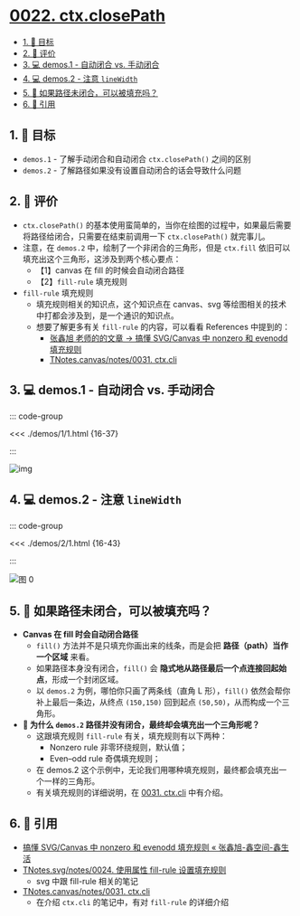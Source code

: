 # [0022. ctx.closePath](https://github.com/tnotesjs/TNotes.canvas/tree/main/notes/0022.%20ctx.closePath)

<!-- region:toc -->

- [1. 🎯 目标](#1--目标)
- [2. 🫧 评价](#2--评价)
- [3. 💻 demos.1 - 自动闭合 vs. 手动闭合](#3--demos1---自动闭合-vs-手动闭合)
- [4. 💻 demos.2 - 注意 `lineWidth`](#4--demos2---注意-linewidth)
- [5. 🤔 如果路径未闭合，可以被填充吗？](#5--如果路径未闭合可以被填充吗)
- [6. 🔗 引用](#6--引用)

<!-- endregion:toc -->

## 1. 🎯 目标

- `demos.1` - 了解手动闭合和自动闭合 `ctx.closePath()` 之间的区别
- `demos.2` - 了解路径如果没有设置自动闭合的话会导致什么问题

## 2. 🫧 评价

- `ctx.closePath()` 的基本使用蛮简单的，当你在绘图的过程中，如果最后需要将路径给闭合，只需要在结束前调用一下 `ctx.closePath()` 就完事儿。
- 注意，在 `demos.2` 中，绘制了一个非闭合的三角形，但是 `ctx.fill` 依旧可以填充出这个三角形，这涉及到两个核心要点：
  - 【1】canvas 在 fill 的时候会自动闭合路径
  - 【2】`fill-rule` 填充规则
- `fill-rule` 填充规则
  - 填充规则相关的知识点，这个知识点在 canvas、svg 等绘图相关的技术中打都会涉及到，是一个通识的知识点。
  - 想要了解更多有关 `fill-rule` 的内容，可以看看 References 中提到的：
    - [张鑫旭 老师的的文章 -> 搞懂 SVG/Canvas 中 nonzero 和 evenodd 填充规则][2]
    - [TNotes.canvas/notes/0031. ctx.cli][3]

## 3. 💻 demos.1 - 自动闭合 vs. 手动闭合

::: code-group

<<< ./demos/1/1.html {16-37}

:::

![img](https://cdn.jsdelivr.net/gh/tnotesjs/imgs@main/2024-10-04-00-49-40.png)

## 4. 💻 demos.2 - 注意 `lineWidth`

::: code-group

<<< ./demos/2/1.html {16-43}

:::

![图 0](https://cdn.jsdelivr.net/gh/tnotesjs/imgs@main/2025-08-15-20-34-45.png)

## 5. 🤔 如果路径未闭合，可以被填充吗？

- **Canvas 在 fill 时会自动闭合路径**
  - `fill()` 方法并不是只填充你画出来的线条，而是会把 **路径（path）当作一个区域** 来看。
  - 如果路径本身没有闭合，`fill()` 会 **隐式地从路径最后一个点连接回起始点**，形成一个封闭区域。
  - 以 `demos.2` 为例，哪怕你只画了两条线（直角 L 形），`fill()` 依然会帮你补上最后一条边，从终点 `(150,150)` 回到起点 `(50,50)`，从而构成一个三角形。
- **🤔 为什么 `demos.2` 路径并没有闭合，最终却会填充出一个三角形呢？**
  - 这跟填充规则 `fill-rule` 有关，填充规则有以下两种：
    - Nonzero rule 非零环绕规则，默认值；
    - Even–odd rule 奇偶填充规则；
  - 在 demos.2 这个示例中，无论我们用哪种填充规则，最终都会填充出一个一样的三角形。
  - 有关填充规则的详细说明，在 [0031. ctx.cli][3] 中有介绍。

## 6. 🔗 引用

- [搞懂 SVG/Canvas 中 nonzero 和 evenodd 填充规则 « 张鑫旭-鑫空间-鑫生活][2]
- [TNotes.svg/notes/0024. 使用属性 fill-rule 设置填充规则][1]
  - svg 中跟 fill-rule 相关的笔记
- [TNotes.canvas/notes/0031. ctx.cli][3]
  - 在介绍 `ctx.cli` 的笔记中，有对 `fill-rule` 的详细介绍

[1]: /TNotes.svg/notes/0024
[2]: https://www.zhangxinxu.com/wordpress/2018/10/nonzero-evenodd-fill-mode-rule/
[3]: /TNotes.canvas/notes/0031
